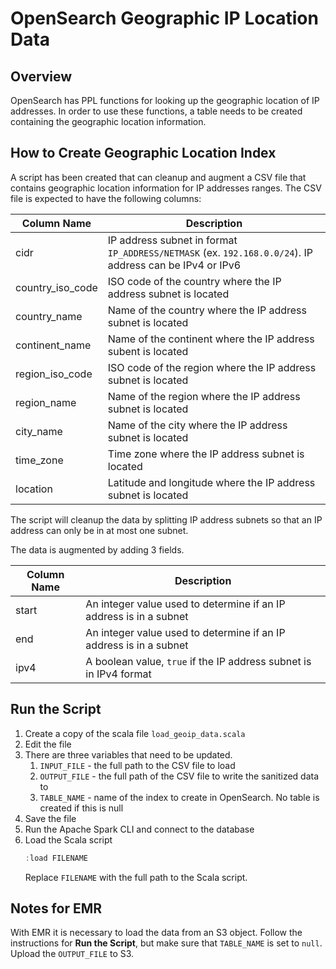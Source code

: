 # OpenSearch Geographic IP Location Data

## Overview

OpenSearch has PPL functions for looking up the geographic location of IP addresses. In order
to use these functions, a table needs to be created containing the geographic location
information.

## How to Create Geographic Location Index

A script has been created that can cleanup and augment a CSV file that contains geographic
location information for IP addresses ranges. The CSV file is expected to have the following
columns:

| Column Name      | Description                                                                                             |
|------------------|---------------------------------------------------------------------------------------------------------|
| cidr             | IP address subnet in format `IP_ADDRESS/NETMASK` (ex. `192.168.0.0/24`). IP address can be IPv4 or IPv6 |
| country_iso_code | ISO code of the country where the IP address subnet is located                                          |
| country_name     | Name of the country where the IP address subnet is located                                              |
| continent_name   | Name of the continent where the IP address subent is located                                            |
| region_iso_code  | ISO code of the region where the IP address subnet is located                                           |
| region_name      | Name of the region where the IP address subnet is located                                               |
| city_name        | Name of the city where the IP address subnet is located                                                 |
| time_zone        | Time zone where the IP address subnet is located                                                        |
| location         | Latitude and longitude where the IP address subnet is located                                           |

The script will cleanup the data by splitting IP address subnets so that an IP address can only be in at most one subnet.

The data is augmented by adding 3 fields.

| Column Name | Description                                                        |
|-------------|--------------------------------------------------------------------|
| start       | An integer value used to determine if an IP address is in a subnet |
| end         | An integer value used to determine if an IP address is in a subnet |
| ipv4        | A boolean value, `true` if the IP address subnet is in IPv4 format |

## Run the Script

1. Create a copy of the scala file `load_geoip_data.scala`
2. Edit the file
3. There are three variables that need to be updated.
   1. `INPUT_FILE` - the full path to the CSV file to load
   2. `OUTPUT_FILE` - the full path of the CSV file to write the sanitized data to
   3. `TABLE_NAME` - name of the index to create in OpenSearch. No table is created if this is null
4. Save the file
5. Run the Apache Spark CLI and connect to the database
6. Load the Scala script
   ```scala
   :load FILENAME
   ```
   Replace `FILENAME` with the full path to the Scala script.

## Notes for EMR

With EMR it is necessary to load the data from an S3 object. Follow the instructions for
**Run the Script**, but make sure that `TABLE_NAME` is set to `null`. Upload the `OUTPUT_FILE`
to S3.